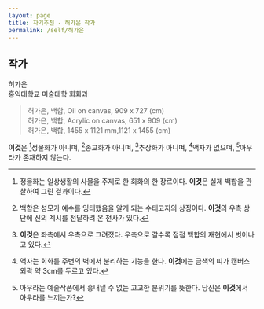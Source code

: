 ```yaml
---
layout: page
title: 자기추천 - 허가은 작가
permalink: /self/허가은
---
```



## 작가
허가은  
홍익대학교 미술대학 회화과  

> 허가은, 백합, Oil on canvas, 909 x 727 (cm)  
> 허가은, 백합, Acrylic on canvas, 651 x 909 (cm)   
> 허가은, 백합, 1455 x 1121 mm,1121 x 1455 (cm)   

**이것**은  [^1]정물화가 아니며, [^2]종교화가 아니며, [^3]추상화가 아니며, [^4]액자가 없으며, [^5]아우라가 존재하지 않는다.  

[^1]: 정물화는 일상생활의 사물을 주제로 한 회화의 한 장르이다. **이것**은 실제 백합을 관찰하여 그린 결과이다.  
[^2]: 백합은 성모가 예수를 잉태했음을 알게 되는 수태고지의 상징이다. **이것**의 우측 상단에 신의 계시를 전달하려 온 천사가 있다.  
[^3]: **이것**은 좌측에서 우측으로 그려졌다. 우측으로 갈수록 점점 백합의 재현에서 벗어나고 있다.  
[^4]: 액자는 회화를 주변의 벽에서 분리하는 기능을 한다. **이것**에는 금색의 띠가 캔버스 외곽 약 3cm를 두르고 있다.   
[^5]: 아우라는 예술작품에서 흉내낼 수 없는 고고한 분위기를 뜻한다. 당신은 **이것**에서 아우라를 느끼는가?  

